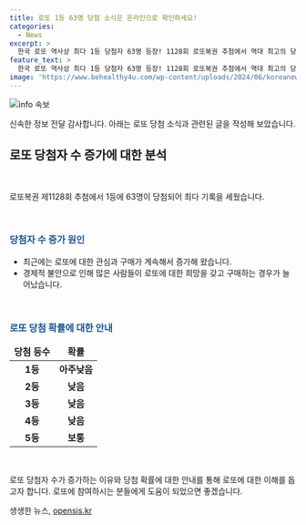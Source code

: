 ```yaml
---
title: 로또 1등 63명 당첨 소식은 온라인으로 확인하세요!
categories:
  - News
excerpt: >
  한국 로또 역사상 최다 1등 당첨자 63명 등장! 1128회 로또복권 추첨에서 역대 최고의 당첨자 수를 기록했다. 2002년 이후 가장 많은 인원이 1등을 향해 행운을 만끽했다. 14일 서울 한 복권판매점에서는 방문객들이 대거 복권을 구매하며 화제다.
feature_text: >
  한국 로또 역사상 최다 1등 당첨자 63명 등장! 1128회 로또복권 추첨에서 역대 최고의 당첨자 수를 기록했다. 2002년 이후 가장 많은 인원이 1등을 향해 행운을 만끽했다. 14일 서울 한 복권판매점에서는 방문객들이 대거 복권을 구매하며 화제다.
image: 'https://www.behealthy4u.com/wp-content/uploads/2024/06/koreanews.jpg'
---
```


<p><img src="https://www.behealthy4u.com/wp-content/uploads/2024/06/koreanews.jpg" alt="info 속보" /></p>

<p>신속한 정보 전달 감사합니다. 아래는 로또 당첨 소식과 관련된 글을 작성해 보았습니다.</p>

<h2 data-ke-size="size26">로또 당첨자 수 증가에 대한 분석</h2>

<p data-ke-size="size16">&nbsp;</p>

<p>로또복권 제1128회 추첨에서 1등에 63명이 당첨되어 최다 기록을 세웠습니다.</p>

<p data-ke-size="size16">&nbsp;</p>

<h3><b><span style="color: #1a5490;">당첨자 수 증가 원인</span></b></h3>

<ul>
<li>최근에는 로또에 대한 관심과 구매가 계속해서 증가해 왔습니다.</li>
<li>경제적 불안으로 인해 많은 사람들이 로또에 대한 희망을 갖고 구매하는 경우가 늘어났습니다.</li>
</ul>

<p data-ke-size="size16">&nbsp;</p>

<h3><b><span style="color: #1a5490;">로또 당첨 확률에 대한 안내</span></b></h3>

<table>
<thead>
<tr>
<td style="text-align: center; height: 17px;"><b>당첨 등수</b></td>
<td style="text-align: center; height: 17px;"><b>확률</b></td>
</tr>
</thead>
<tbody>
<tr>
<td style="text-align: center; height: 17px;"><b>1등</b></td>
<td style="text-align: center; height: 17px;"><b>아주낮음</b></td>
</tr>
<tr>
<td style="text-align: center; height: 17px;"><b>2등</b></td>
<td style="text-align: center; height: 17px;"><b>낮음</b></td>
</tr>
<tr>
<td style="text-align: center; height: 17px;"><b>3등</b></td>
<td style="text-align: center; height: 17px;"><b>낮음</b></td>
</tr>
<tr>
<td style="text-align: center; height: 17px;"><b>4등</b></td>
<td style="text-align: center; height: 17px;"><b>낮음</b></td>
</tr>
<tr>
<td style="text-align: center; height: 17px;"><b>5등</b></td>
<td style="text-align: center; height: 17px;"><b>보통</b></td>
</tr>
</tbody>
</table>

<p data-ke-size="size16">&nbsp;</p>

<p>로또 당첨자 수가 증가하는 이유와 당첨 확률에 대한 안내를 통해 로또에 대한 이해를 돕고자 합니다. 로또에 참여하시는 분들에게 도움이 되었으면 좋겠습니다.</p>
생생한 뉴스, <a href="https://opensis.kr" rel="dofollow">opensis.kr</a>


